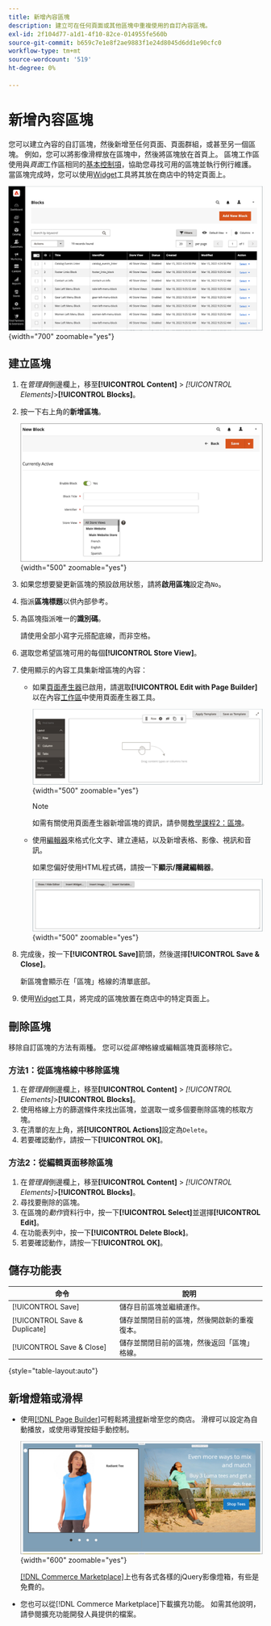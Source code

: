 ```yaml
---
title: 新增內容區塊
description: 建立可在任何頁面或其他區塊中重複使用的自訂內容區塊。
exl-id: 2f104d77-a1d1-4f10-82ce-014955fe560b
source-git-commit: b659c7e1e8f2ae9883f1e24d8045d6dd1e90cfc0
workflow-type: tm+mt
source-wordcount: '519'
ht-degree: 0%

---
```


# 新增內容區塊

您可以建立內容的自訂區塊，然後新增至任何頁面、頁面群組，或甚至另一個區塊。 例如，您可以將影像滑桿放在區塊中，然後將區塊放在首頁上。 區塊工作區使用與&#x200B;_頁面_&#x200B;工作區相同的[基本控制項](pages-workspace.md)，協助您尋找可用的區塊並執行例行維護。 當區塊完成時，您可以使用[Widget](widget-static-block.md)工具將其放在商店中的特定頁面上。

![「區塊」頁面會顯示現有區塊的格線](./assets/blocks-workspace.png){width="700" zoomable="yes"}

## 建立區塊

1. 在&#x200B;_管理員_&#x200B;側邊欄上，移至&#x200B;**[!UICONTROL Content]** > _[!UICONTROL Elements]_>**[!UICONTROL Blocks]**。

1. 按一下右上角的&#x200B;**新增區塊**。

   ![新區塊頁面顯示選項和內容空間](./assets/block-detail.png){width="500" zoomable="yes"}

1. 如果您想要變更新區塊的預設啟用狀態，請將&#x200B;**啟用區塊**&#x200B;設定為`No`。

1. 指派&#x200B;**區塊標題**&#x200B;以供內部參考。

1. 為區塊指派唯一的&#x200B;**識別碼**。

   請使用全部小寫字元搭配底線，而非空格。

1. 選取您希望區塊可用的每個&#x200B;**[!UICONTROL Store View]**。

1. 使用顯示的內容工具集新增區塊的內容：

   - 如果[頁面產生器](../page-builder/introduction.md)已啟用，請選取&#x200B;**[!UICONTROL Edit with Page Builder]**&#x200B;以在內容[工作區](../page-builder/workspace.md)中使用頁面產生器工具。

     ![頁面產生器工作區](./assets/pb-workspace-block.png){width="500" zoomable="yes"}

     >[!NOTE]
     >
     >如需有關使用頁面產生器新增區塊的資訊，請參閱[教學課程2：區塊](../page-builder/2-blocks.md)。

   - 使用[編輯器](editor.md)來格式化文字、建立連結，以及新增表格、影像、視訊和音訊。

     如果您偏好使用HTML程式碼，請按一下&#x200B;**顯示/隱藏編輯器**。

     ![區塊編輯器（隱藏）](./assets/block-editor-hidden.png){width="500" zoomable="yes"}

1. 完成後，按一下&#x200B;**[!UICONTROL Save]**&#x200B;箭頭，然後選擇&#x200B;**[!UICONTROL Save & Close]**。

   新區塊會顯示在「區塊」格線的清單底部。

1. 使用[Widget](widget-static-block.md)工具，將完成的區塊放置在商店中的特定頁面上。

## 刪除區塊

移除自訂區塊的方法有兩種。 您可以從&#x200B;_區塊_&#x200B;格線或編輯區塊頁面移除它。

### 方法1：從區塊格線中移除區塊

1. 在&#x200B;_管理員_&#x200B;側邊欄上，移至&#x200B;**[!UICONTROL Content]** > _[!UICONTROL Elements]_>**[!UICONTROL Blocks]**。
1. 使用格線上方的篩選條件來找出區塊，並選取一或多個要刪除區塊的核取方塊。
1. 在清單的左上角，將&#x200B;**[!UICONTROL Actions]**&#x200B;設定為`Delete`。
1. 若要確認動作，請按一下&#x200B;**[!UICONTROL OK]**。

### 方法2：從編輯頁面移除區塊

1. 在&#x200B;_管理員_&#x200B;側邊欄上，移至&#x200B;**[!UICONTROL Content]** > _[!UICONTROL Elements]_>**[!UICONTROL Blocks]**。
1. 尋找要刪除的區塊。
1. 在區塊的&#x200B;_動作_&#x200B;資料行中，按一下&#x200B;**[!UICONTROL Select]**&#x200B;並選擇&#x200B;**[!UICONTROL Edit]**。
1. 在功能表列中，按一下&#x200B;**[!UICONTROL Delete Block]**。
1. 若要確認動作，請按一下&#x200B;**[!UICONTROL OK]**。

## 儲存功能表

| 命令 | 說明 |
|----------|----------- |
| [!UICONTROL Save] | 儲存目前區塊並繼續運作。 |
| [!UICONTROL Save & Duplicate] | 儲存並關閉目前的區塊，然後開啟新的重複復本。 |
| [!UICONTROL Save & Close] | 儲存並關閉目前的區塊，然後返回「區塊」格線。 |

{style="table-layout:auto"}

## 新增燈箱或滑桿

- 使用[[!DNL Page Builder]](../page-builder/introduction.md)可輕鬆將[滑桿](../page-builder/slider.md)新增至您的商店。 滑桿可以設定為自動播放，或使用導覽按鈕手動控制。

  ![頁面產生器滑桿](./assets/pb-tutorial3-slider-tee-shirt-promo.png){width="600" zoomable="yes"}

  [[!DNL Commerce Marketplace]][1]上也有各式各樣的jQuery影像燈箱，有些是免費的。

- 您也可以從[!DNL Commerce Marketplace]下載擴充功能。 如需其他說明，請參閱擴充功能開發人員提供的檔案。

[1]: https://marketplace.magento.com/extensions.html?q=lightbox
